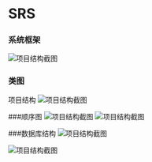 ﻿# SRS

### 系统框架

![项目结构截图](Image/框架.png)


### 类图
项目结构
![项目结构截图](Image/类图.png)

###顺序图
![项目结构截图](Image/选课顺序图.png)
![项目结构截图](Image/修改选课顺序图.png)

###数据库结构
![项目结构截图](Image/db.png)

![项目结构截图](Image/er.png)

